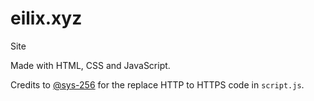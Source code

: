 # eilix.xyz
Site

Made with HTML, CSS and JavaScript. 

Credits to [@sys-256](https://github.com/sys-256) for the replace HTTP to HTTPS code in `script.js`.
